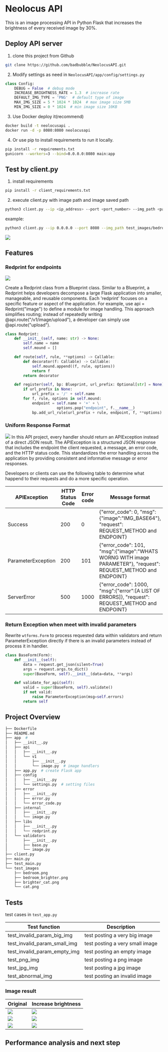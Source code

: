 # Neolocus API

This is an image processing API in Python Flask that increases the brightness of every received image by 30%.

## Deploy API server
1. clone this project from Github
```bash
git clone https://github.com/badbubble/NeolocusAPI.git
```
2. Modify settings as need in `NeolocusAPI/app/config/settings.py`
```python
class Config:
    DEBUG = False  # debug mode
    INCREASE_BRIGHTNESS_RATE = 1.3  # increase rate
    DEFAULT_IMG_TYPE = 'PNG'  # default type of image
    MAX_IMG_SIZE = 5 * 1024 * 1024  # max image size 5MB
    MIN_IMG_SIZE = 0 * 1024  # min image size 10KB
```
3. Use Docker deploy it(recommend)
```bash
docker build -t neolocusapi .
docker run -d -p 8080:8080 neolocusapi
```
4. Or use pip to install requirements to run it locally.
```bash
pip install -r requirements.txt
gunicorn --workers=3 --bind=0.0.0.0:8080 main:app
```


## Test by client.py

1. install requirements
```bash
pip install -r client_requirements.txt
```

2. execute client.py with image path and image saved path

```bash
python3 client.py --ip <ip_address> --port <port_number> --img_path <path_to_input_image> --save_path <path_to_output_image>
```
example:
```bash
python3 client.py --ip 0.0.0.0 --port 8080 --img_path test_images/bedroom.png --save_path result_images/bedroom.png
```

![](.github/client_command.png)

## Features
### Redprint for endpoints
![](.github/redprints.png)

Create a Redprint class from a Blueprint class. 
Similar to a Blueprint, a Redprint helps developers decompose a large Flask application into smaller,
manageable, and reusable components. Each 'redprint' focuses on a specific feature or aspect of the application.
For example, use api = Redprint("image") to define a module for image handling.
This approach simplifies routing; instead of repeatedly writing @api.route("/v1/image/upload"), 
a developer can simply use @api.route("upload").

```python
class Redprint:
    def __init__(self, name: str) -> None:
        self.name = name
        self.mound = []

    def route(self, rule, **options) -> Callable:
        def decorator(f: Callable) -> Callable:
            self.mound.append((f, rule, options))
            return f
        return decorator

    def register(self, bp: Blueprint, url_prefix: Optional[str] = None) -> None:
        if url_prefix is None:
            url_prefix = '/' + self.name
        for f, rule, options in self.mound:
            endpoint = self.name + '+' + \
                       options.pop("endpoint", f.__name__)
            bp.add_url_rule(url_prefix + rule, endpoint, f, **options)

```
### Uniform Response Format
![](.github/errors.png)
In this API project, every handler should return an APIException instead of a direct JSON result.
The APIException is a structured JSON response that includes the endpoint the client requested,
a message, an error code, and the HTTP status code. This standardizes the error handling across the application
by providing consistent and informative message or error responses.

Developers or clients can use the following table to determine what happend to their requests and do a more specific operation.

| APIException    | HTTP Status Code | Error code | Message format                                                                                                  | Description                              |
|-----------------|------------------|------------|-----------------------------------------------------------------------------------------------------------------|------------------------------------------|
| Success         | 200              | 0          | {"error_code": 0, "msg":{"image":"IMG_BASE64"}, "request": REQUEST_METHOD and ENDPOINT}                         | Handler successfully processed a request |
| ParameterException | 200              | 101        | {"error_code": 101, "msg":{"image":"WHATS WORNG WITH image PARAMETER"}, "request": REQUEST_METHOD and ENDPOINT} | Client's input is invalid                                                               |
|  ServerError    | 500              | 1000       | {"error_code": 1000, "msg":{"error":[A LIST OF ERRORS]}, "request": REQUEST_METHOD and ENDPOINT}                | Other errors                                                                                                     |

### Return Exception when meet with invalid parameters
Rewrite `wtforms.Form` to process requested data within validators and return ParameterException directly
if there is an invalid parameters instead of process it in handler.
```python
class BaseForm(Form):
    def __init__(self):
        data = request.get_json(silent=True)
        args = request.args.to_dict()
        super(BaseForm, self).__init__(data=data, **args)

    def validate_for_api(self):
        valid = super(BaseForm, self).validate()
        if not valid:
            raise ParameterException(msg=self.errors)
        return self
```

## Project Overview
```bash
├── Dockerfile
├── README.md
├── app  # 
│   ├── __init__.py
│   ├── api
│   │   ├── __init__.py
│   │   └── v1
│   │       ├── __init__.py
│   │       └── image.py  # image handlers
│   ├── app.py  # create Flask app
│   ├── config
│   │   ├── __init__.py
│   │   └── settings.py  # setting files
│   ├── error
│   │   ├── __init__.py
│   │   ├── error.py
│   │   └── error_code.py
│   ├── internal
│   │   ├── __init__.py
│   │   └── image.py
│   ├── libs
│   │   ├── __init__.py
│   │   └── redprint.py
│   └── validators
│       ├── __init__.py
│       ├── base.py
│       └── image.py
├── client.py
├── main.py
├── test_main.py
└── test_images
    ├── bedroom.png
    ├── bedroom_brighter.png
    ├── brighter_cat.png
    └── cat.png

```



## Tests
test cases in `test_app.py`

| Test function | Description                     |
|---------------|---------------------------------|
|test_invalid_param_big_img| test posting a very big image   |
|test_invalid_param_small_img| test posting a very small image |
|test_invalid_param_empty_img| test posting an empty image     |
|test_png_img| test posting a png image        |
|test_jpg_img| test posting a jpg image        |
|test_abnormal_img| test posting an invalid image   |
### Image result

| Original                     | Increase brightness            |
|------------------------------|--------------------------------|
| ![](test_images/cat.png)     | ![](result_images/cat.png)     |
| ![](test_images/dog.jpg)     | ![](result_images/dog.jpg)     |
| ![](test_images/bedroom.png) | ![](result_images/bedroom.png) |

## Performance analysis and next step